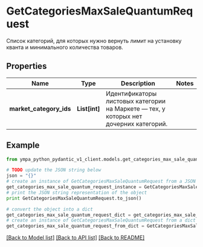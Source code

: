 # GetCategoriesMaxSaleQuantumRequest

Список категорий, для которых нужно вернуть лимит на установку кванта и минимального количества товаров. 

## Properties
Name | Type | Description | Notes
------------ | ------------- | ------------- | -------------
**market_category_ids** | **List[int]** | Идентификаторы листовых категории на Маркете — тех, у которых нет дочерних категорий. | 

## Example

```python
from ympa_python_pydantic_v1_client.models.get_categories_max_sale_quantum_request import GetCategoriesMaxSaleQuantumRequest

# TODO update the JSON string below
json = "{}"
# create an instance of GetCategoriesMaxSaleQuantumRequest from a JSON string
get_categories_max_sale_quantum_request_instance = GetCategoriesMaxSaleQuantumRequest.from_json(json)
# print the JSON string representation of the object
print GetCategoriesMaxSaleQuantumRequest.to_json()

# convert the object into a dict
get_categories_max_sale_quantum_request_dict = get_categories_max_sale_quantum_request_instance.to_dict()
# create an instance of GetCategoriesMaxSaleQuantumRequest from a dict
get_categories_max_sale_quantum_request_from_dict = GetCategoriesMaxSaleQuantumRequest.from_dict(get_categories_max_sale_quantum_request_dict)
```
[[Back to Model list]](../README.md#documentation-for-models) [[Back to API list]](../README.md#documentation-for-api-endpoints) [[Back to README]](../README.md)


